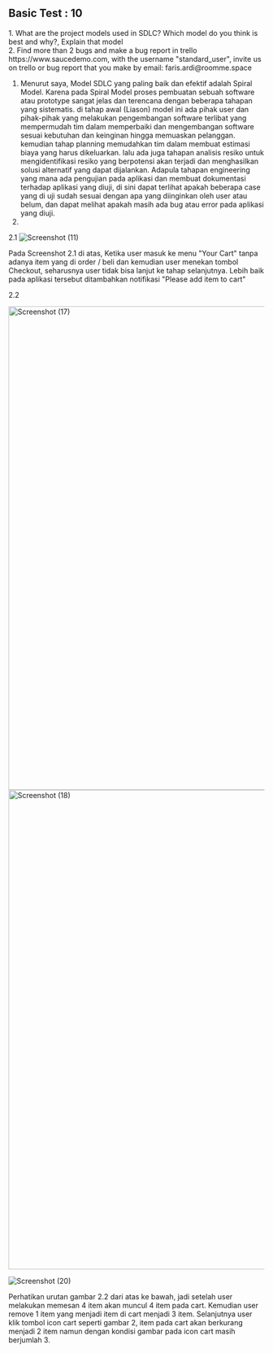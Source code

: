 ## Basic Test : 10

<p align="left">
  1. What are the project models used in SDLC? Which model do you think is best and why?, Explain that model <br>
  2. Find more than 2 bugs and make a bug report in trello https://www.saucedemo.com, with the username "standard_user", invite us on trello or bug report that you make by email: faris.ardi@roomme.space
  
 1. Menurut saya, Model SDLC yang paling baik dan efektif adalah Spiral Model. Karena pada Spiral Model proses pembuatan sebuah software atau prototype sangat jelas dan terencana dengan beberapa tahapan yang sistematis. di tahap awal (Liason) model ini ada pihak user dan pihak-pihak yang melakukan pengembangan software terlibat yang mempermudah tim dalam memperbaiki dan mengembangan software sesuai kebutuhan dan keinginan hingga memuaskan pelanggan. kemudian tahap planning memudahkan tim dalam membuat estimasi biaya yang harus dikeluarkan. lalu ada juga tahapan analisis resiko untuk mengidentifikasi resiko yang berpotensi akan terjadi dan menghasilkan solusi alternatif yang dapat dijalankan. Adapula tahapan engineering yang mana ada pengujian pada aplikasi dan membuat dokumentasi terhadap aplikasi yang diuji, di sini dapat terlihat apakah beberapa case yang di uji sudah sesuai dengan apa yang diinginkan oleh user atau belum, dan dapat melihat apakah masih ada bug atau error pada aplikasi yang diuji.
2.
2.1 ![Screenshot (11)](https://user-images.githubusercontent.com/84786558/119529113-002e7000-bdac-11eb-921c-813abd15ba23.png)

Pada Screenshot 2.1 di atas, Ketika user masuk ke menu "Your Cart" tanpa adanya item yang di order / beli dan kemudian user menekan tombol Checkout, seharusnya user tidak bisa lanjut ke tahap selanjutnya. Lebih baik pada aplikasi tersebut ditambahkan notifikasi "Please add item to cart"

2.2 
  
<img width="951" alt="Screenshot (17)" src="https://user-images.githubusercontent.com/84786558/119531739-6ddb9b80-bdae-11eb-8d42-fe6ba40cecee.png">
<img width="943" alt="Screenshot (18)" src="https://user-images.githubusercontent.com/84786558/119531808-7df37b00-bdae-11eb-85e0-270d2422ec95.png">
  
![Screenshot (20)](https://user-images.githubusercontent.com/84786558/119531821-81870200-bdae-11eb-9c14-8e7035f48b86.png)

Perhatikan urutan gambar 2.2 dari atas ke bawah, jadi setelah user melakukan memesan 4 item akan muncul 4 item pada cart. Kemudian user remove 1 item yang menjadi item di cart menjadi 3 item. Selanjutnya user klik tombol icon cart seperti gambar 2, item pada cart akan berkurang menjadi 2 item namun dengan kondisi gambar pada icon cart masih berjumlah 3. 
  
</p>
